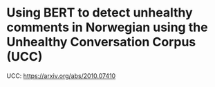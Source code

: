 # Using BERT to detect unhealthy comments in Norwegian using the Unhealthy Conversation Corpus (UCC)

UCC: https://arxiv.org/abs/2010.07410
